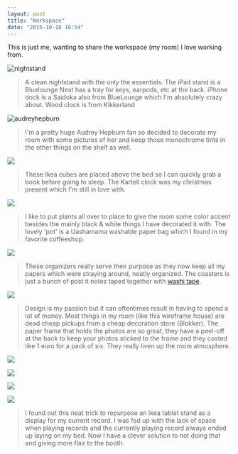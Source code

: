 ```yaml
---
layout: post
title: "Workspace"
date: "2015-10-18 16:54"
---
```


This is just me, wanting to share the workspace (my room) I love working from.

![nightstand](https://lh3.googleusercontent.com/U2j1M0L4RpzWeK0tNpRQlK5IV_6SrIRrKBqIETgX_5FUvPwd7Gp4tq8dT-66t1rS8wE69gZoi77UQE_RzVkEumiakqKooaFw1oelSk964L608ZlEktPVc61rTzrYsSoiHUARtU450mFwVzqnO75DwNqGRl7getnxhMv-W2uc1T50r25Yw80ZGRjUAiIUxSe6mZbiWRuqPVQcJbYDHugsX7tragBYaG8tTiKtq6gt0r4CuCa-_x3eDGkd3RqDfZwbn80br-i8zeNuQGEE65Vbfzc37xkrOcVUbNPUXF8OHL56S7Q-uy1BT1HC8V3YQt5I_lesTp9b86R9vCSWmX7JFX7fp0dYYA8IdB6qbDHDradL6fkoP3J87jAv5r_HbEAz4hAw3a8WQN5lzZNhFenfAwqxpvfcOsMCEY8mvtC8CcLhoucAvDzLeU8oYHr9z9Kz3xUNgv6TJsRWVqoyuBFmib_t7M1F3uxCu10Puah-GhRkYVhbaTe4PS_vc7MUT35YCM2pyZIzub3-j33ED4WFlHRH9J-jPsXB3zRKeZrCcnY=w2220-h1470-no)

> A clean nightstand with the only the essentials. The iPad stand is a Bluelounge Nest has a tray for keys, earpods, etc at the back. iPhone dock is a Saidoka also from BlueLounge which I'm absolutely crazy about. Wood clock is from Kikkerland

![audreyhepburn](https://lh3.googleusercontent.com/zqgEc_p6lL7Cf8uc7Aidg7Fc6OQ-5moISWUBoHE4R0nChW_bfgQ3DI4uAdvtQMWHQ152a5javKMHolrnLdP0fa8M5e5IHpntxq12nKwxprgb3BehBC084DI5MUowMnB0b7v5sgRIWSLlJOWjOw7GBzO-hQn6IJCvxWyaU9fuZXZ-Q14Z_GUL28IF4RADoSpEpWLEYruFX6mlFOFqoY9z7Z3ORW9bDGOMQ_meqVya3auUymgJkXx9Y_uggAwJmCADFWzMCCOBPpuCtce7KJXfy7Pog-I63qPmcP8p7oVkiZhtYCGWTCWVknMbfNO3KIaWQKpLVrqESt7jHEXZcsujvPO6HFSrr80bJeQx-17bpFTMXYAt5XX9OfZbEmzYwRfS8jcjFV1Rb2e-2VlfN3k3zyamvQrZ-NMtBY7_WnhZWTW5tUxsLfXBwdrswnQ1Lac88OQi3YrMJPt_pB7ZILKR6p0-hkEy6oQEULrl9X46IR9N2HNXoms1CfnF9xKc3txtduPEsrRkHLmiIno8GsvQTI6gVaIdhdlA2a7QVqLkFgk=w2428-h1388-no)

> I'm a pretty huge Audrey Hepburn fan so decided to decorate my room with some pictures of her and keep those monochrome tints in the other things on the shelf as well.

![](https://lh3.googleusercontent.com/g9KyINTU1FYLhTteuhD8sqL5IwFCootH6qJmtJOLo_eErvUvFHSk47YJaTurIp7zO5T0VwpQRR5sqU2r7gYvQsxMPXOSByOMOv_Z_FzVWVCujLIApu-uMI6_FB8v3OxC9xoxBrJDxp97S1l_V0n5Jpi7q66XQEMOzVXfWKh7s6A3jG1QIJVxcGumNZSkGjUuojHeeFKA60pEdzcUP5X6me2sFunJMlW2rYIYID7bNQC4-9LlmysZQXLRDezdxRKy-DY0ubvyveHW9B02mj_HkkvdvfJ14Xbk-7eFWb2eKWPJGf-KGOoOc9vYHwyWgdhfQuzV7rx-BFuIlgle64ILNcc7f6Cuypqe4F1uifdykNhZ8CjFLGfsRvYHbdi163XVh1y-vsYwazg7xAt20xe-jYUAivHtnz0JsnyxIx4rgVCMiyQ7OV31aqlLS9aBsplxH83IbRRaPR1G7ceDB7n3GG0DBvfXecGJW-puE2RLYsPh0ewepRBXl_ULbeNfjv57Z115Yh8VR75VwJK9WwpTPWQXgjE2UvAat5BFu2r27fg=w2220-h1470-no)

> These Ikea cubes are placed above the bed so I can quickly grab a book before going to sleep. The Kartell clock was my christmas present which I'm still in love with.

![](https://lh3.googleusercontent.com/9XzJDNpbf15fyDPSW5u8Cqtzu6Wvk7nPhs_TD9nyXCd_8ysLb4QZKHItPTcKga2RnOX50h3ZTYPO6D1iVn-FuaiQCN3kEe_drvEiPfhvtxnJtrmwe35Me88QkSnK67kwfknfJ8mAR7S-GXPAR6UooqKbWRY_MY93Nbxhnzt28_JiYqkor3jWqMe4uqf3uEFDUuuOye7aFtuWXoxUHJ5wodxMhRLSV24Rki4HEwNQn7epzkNh-sewxoN9jnpxesfUji3RLM_Bh-IipjcccKAx0dRzj9l0FyuNJPz8yBroM1lhvlPHPjN8bP9SGt9KeGMIHguaDba_UiM-TC_uJwg0RPeboaLCFBPqUuJXLOzwtsOshio3k6U5BF4l1J5J2-0wV5HNPxDpxPED-3PPtscA2FCHhKB9HONNAWZkWuXKdS7v-bBTuT5-PhlGJT5fq6Sdilwa6nIsUido5VlTReiFifYKwV2mNzLwUrwQwLtZAIJJTBWIGJN6iipFnOxo9p-vwNU54nihDAK7JiRVNnPc1qoNQ1WrM7Gt8K_dY3i6sqk=w2220-h1470-no)

> I like to put plants all over to place to give the room some color accent besides the mainly black & white things I have decorated it with. The lovely 'pot' is a Uashamama washable paper bag which I found in my favorite coffeeshop.

![](https://lh3.googleusercontent.com/kaOF9TFrdm-gKpSKFgth_xIBX556KeQgJW7Rre03xIm4m0qsUBgiAmA5-ffEVSIjNVhhz4qK2wa1FojrhSfetuNGEV1TEVU0MKuA_q0-cB2wCxYkrAk_P4Hl2BRdFHlA9XS7wqPGHPzJzsmVuSWFqiORdlshSouKtzX-5_inamh2vlzVvCdIDz65AbjEY9Tu9fGl9LwxlFRrc4V4mUoCCDiFoWiLqUIXTgL63emilaaOdXAaacrXczgwrGh7LKLK3vZr3dW1wfgRcadGwyZAN7j_AndS3zAudw7pDvL9yppiwws8kIsunxhT-yV-K0ZZd_X6-4IUe2nnpdLdfmAfWXk2PRNZfeGutf4nJ0iCisy5d_J-_zxDwElSF1sb8v4V9iJLJIHDAlVpiFmEVOb-DG5O4ZBnDGVkAo5n2De2j-ZMqtYCvvXUsQmh1Yj65CiqwR2rQsKVODKOzHm9OqILumWA3-Ctx5kDMcP32to9CwtbdWabfr_HVfRsRHcBzs1aIWmcz2bwpK5eQ1v25tV9dJZwEombjIUgtgY0wAwoQZE=w2220-h1470-no)

> These organizers really serve their purpose as they now keep all my papers which were straying around, neatly organized. The coasters is just a bunch of post it notes taped together with [washi tape](https://instagram.com/p/0svDP5qwO14uNJPTe7-LcQL-DVCSOq1NFpUtA0/?taken-by=thibmaekelbergh).

![](https://lh3.googleusercontent.com/ksoKs6oeyVAwANYX3VfAzeloZfJZcKOFVgQm2ysT6Z-7ujN1EqBgwWdW9CXmtKcvQF2c7-CgPaf1kRZ_SF2gqjvgfYZbHw1a1kwwheZ_7ihVEhLNu5WvUjNme6tzWMqsuKdw7rCW2VjsGdIosyV7xGB5ASgZFx2B6GXypEZ7bBtLDVGZHD2LVDsFl2i52BFu6rJCmTsF514lzB-kjFOKmtVtjSRx9Dn2l6XKakUusl1GE8TI6hhE8EocOvfr3I9_7yP7u1F8v3dnT7Y56Fjc4RerMGh7kAXeBmjxuyRdnnQeqQAf-T5B1o0h4AuELg76Zp13hAkVljt2fv-VBm72WPFHQY7SkBKzlqcjZePZc2I5N1kRoXbik5dVhQZj7tC6WxfRVfvQUdZLktMC6K3ephk_r-NlVgh4stm0cVlJhUMhYJey6XHILW3xLqNHXQU8NAyJGfoK5ZkBLPzAonSnxTzvrw-_iY0rrqGWC9gxu99UEKsShjbqe2HFYMdCaBkFoJ1BE0adUQQX-2CI8AeODDgqbDygDhlgc5rjngH-XX4=w974-h1470-no)

> Design is my passion but it can oftentimes result in having to spend a lot of money. Most things in my room (like this wireframe house) are dead cheap pickups from a cheap decoration store (Blokker). The paper frame that holds the photos are so great, they have a peel-off at the back to keep your photos sticked to the frame and they costed like 1 euro for a pack of six. They really liven up the room atmosphere.

![](https://lh3.googleusercontent.com/D8FWIgP00iM9NvDAhGruwZnJqZAyawgDHsAauMh-eoEpYSDn6YY4-VgNiWfhmOJyhZLgV2KVI64mqxkKtcKkBiNJ6Hsc3qJlCTNKioZZYRzrWX1rgjf9UwYhM9nJBCe4S9NZxsBjT0Z0YC5vQF-YOp5yz3VTD-dNiEF-nLAT2kmbowI_rwXMc-myJlW-lp5ONkVpDQqNvl01tlphN0VOeghyzW5Z_Vk28rGMFK4a82GL_7kuj9m1ZdszJNNSUh646En0_0975hGOdp-uu9m8ntp9gbxZMyBh5p2DQy_l3M8_kmtSyvTUCwVIbD664ospewOWobS9m4POtRdnI8OYyBtnDB0xFOz7_6fLS7nC7p0qUFH8GRDkuwKBeNLY9V-hH8L1QpoMn2ZVbPU84WjgKkO9ITv_Sz3SYhmet7V-BPGrJ2Xf2uPbWdTLmYmLBNhnd75Dl1orzLjS8ttVEK8JxddQ0MqOGV_wMBadkb4i_rpP9086imF7f0or7cuhX4WB-FLgAKumnv6bHpyItluwt_BxLpthpx9G5Uski2ySxco=w2220-h1470-no)

![](https://lh3.googleusercontent.com/xhtsBlvl2YfMi4nMLa-XYwrUSRcsVBgJO468Ny0otKwogyF1wTd8UmPQ1wUeYXfU7brJHtwn_slH9GQlD66WU7AWaNMNNkH7lbjKTwEfpRIO0fyJ40DSOfH2pge4KdDf-jHfm2uNgGMwMexbS_IRmkHJVmHb8KMgPsTM8VTUjNgQVZdWuJSoPWCXZqyehKhKT721dt5t3cY11W9kKORo68WjfEvYZOjTXNi4Cc5O8fmLsb7KiUCDdceZGVoPoHeh5iNwDaPLf53DPsiV2iHb5aaNwBEUGZNlhPE8snJvu4WUfF_pnZdhvnJYOFOYBDbnVibPE577TLIm60GapBqglslhrrF37VwZZBFXWxHMIdqnkaYH5Przs0sbyOg9WKxvows2gPddOzgzWtNOtRiMfC9brnRk9pRL2GqLsV05AVCMKluP3D8wNnt-fKIlM_SYSLFBH74IhNMqYlhacwnteOccpgcI3l-CNejLgHXjjC2KK1EyKBbd3755yCHzCz0pBXyvN0JYHqPXj9V8qV-TcbVZXnn4mvN97aEGPcthcj0=w2220-h1470-no)

![](https://lh3.googleusercontent.com/ThCnDHfquXQOwPhcIbKkvlvA1CUUSG8LQjBE5t_mHAFjagy8lB0XfDppz-0nR2ZqZ8xQQ_ogrc1BwpkMXbCkgQKrEPZwNxSPNYtw3Vh27LIQgGpdmg1EhV7LsfcA5-W2ETObzo8ye4KRZr4CsZwMTGcGYAH-i0fxPt8nK1YjsDhuxxdfZg4HAuZYEEn3uU-c0WKkBRoLmMMR-LWw1Sv5YuFvrJEQcW0w8_wl9x2W6BBB7glq8HF4OHHKiX0hfCQidFTk8s81T0mptifz9zuQnnHe2cfaSzgsniezFWkTam861JAobxNKe7Ka62ilPcX3gSu8HaJQgVjupSHQJQSFpGL2sdlrfIrM0sFi_UgpTXT74-ccsCGgvr4XOHNRSslEFjEwx6sk0TMyZ7Woyx9H0GgQSNzhbvc8SgKNcOgy2s0Vo5r-vqPzm32rXM8nyxC-EjvpC-6sdDBOEkYhHx6azYHVPcROK8Wisbbnvyq55AK3WBL0ouXlUktnhbBgMBOMPU9Wa7JFUxWGInM8HZXb0h23cGmLMLf2XmTKNgDJZRc=w2220-h1470-no)

![](https://lh3.googleusercontent.com/m_j39He97ET47jzKTYl7SW-gfaJpkJmjC8wAmtHJ6ajwYi_hZnAxxRG6nPZ0yXSVOZ3-IbZ61Gn0MEyTwX3Yz3MUikp7jAXTBCO7iwEtddljC4gtN3QS9g_B5Z6h-a9jBgnGg_RpLIHYOc8l3hS5PQDK8hCIjRtdOZwKltbVHo8ZVFkV9o5bvculu8R2Ob_oiawj9HWNOgBpYvD7qMNOAYgcZetwiR5lOcntnejwEMo1-ZjT7OSodjhHv2RUUAyzCcG2TRcZ5m-y1w27O5y5yiBmcX6w5o0OAv3lid8xp405jE0es_TEBqT69M9hH91q1s9t2ja1E-XJ0LSurReaP3ovu7cyiQxShnLJkSbnxVLNtwen5-NX52hnjLUeqeZHB3122oHqNiv4H_fWuns_WATatUzkMOeE6bJtuCabAIUZrfv6VseQh4pWDx4m5YN0unO_8erPoIBnL79-SFKvASGTFM9MiZOoZL7ETG07h4eiKWZ_YgK-LnIKIj0XuEYVqh7rphob3zi6jJoS6Rq3vZ08klVuTPNMLyXfIIUJ8LM=w2220-h1470-no)

> I found out this neat trick to repurpose an Ikea tablet stand as a display for my current record. I was fed up with the lack of space when playing records and the currently playing record always ended up laying on my bed. Now I have a clever solution to not doing that and giving more flair to the booth.
